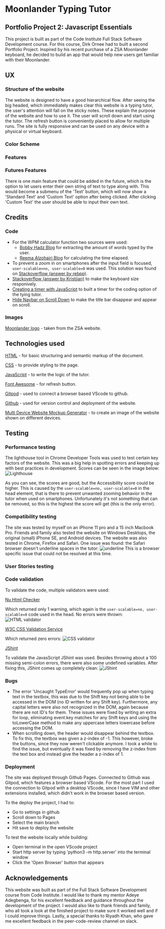 # Moonlander Typing Tutor

## Portfolio Project 2: Javascript Essentials

This project is built as part of the Code Institute Full Stack Software Development course. For this course, Dirk Ornee had to built a second Portfolio Project. Inspired by his recent purchase of a ZSA Moonlander keyboard, he decided to build an app that would help new users get familiar with their Moonlander.

## UX

### Structure of the website

The website is designed to have a good hierarchical flow. After seeing the big headed, which immediately makes clear this website is a typing tutor, the user's attention will fall on the sticky notes. These explain the purpose of the website and how to use it. The user will scroll down and start using the tutor. The refresh button is conveniently placed to allow for multiple runs. The site is fully responsive and can be used on any device with a physical or virtual keyboard.

### Color Scheme

### Features

### Futures Features

There is one main feature that could be added in the future, which is the option to let users enter their own string of text to type along with. This would become a submenu of the 'Text' button, which will now show a 'Standard Text' and 'Custom Text' option after being clicked. After clicking 'Custom Text' the user should be able to input their own text.
## Credits

### Code

* For the WPM calculator function two sources were used:
  * [Bobby Hadz Blog](https://bobbyhadz.com/blog/javascript-count-occurrences-of-each-element-in-array) for extracting the amount of words typed by the user.
  * [Reema Alzohairi Blog](https://ralzohairi.medium.com/displaying-dynamic-elapsed-time-in-javascript-260fa0e95049) for calculating the time elapsed.
* To prevent a zoom in on smartphones after the input field is focused, ```user-scalable=no, user-scalable=0``` was used. This solution was found on [Stackoverflow (answer by rebpp)](https://stackoverflow.com/a/11882296/16545052).
* [Stackoverflow (answer by Kristjian)](https://stackoverflow.com/a/13625843/16545052) to make the keyboard size responively.
* [Creating a timer with JavaScript](https://dev.to/walternascimentobarroso/creating-a-timer-with-javascript-8b7) to built a timer for the coding option of the tying tutor.
* [Hide Navbar on Scroll Down](https://www.w3schools.com/howto/howto_js_navbar_hide_scroll.asp) to make the title bar disappear and appear on scroll.

### Images
  
  [Moonlander logo](https://www.zsa.io/moonlander/) - taken from the ZSA website.

## Technologies used

[HTML](https://html.spec.whatwg.org/) - for basic structuring and semantic markup of the document.

[CSS](https://www.w3.org/Style/CSS/Overview.en.html) - to provide styling to the page.

[JavaScript](https://developer.mozilla.org/en-US/docs/Web/JavaScript) - to write the logic of the tutor.

[Font Awesome](https://fontawesome.com/) - for refresh button.

[Gitpod](https://www.gitpod.io/) - used to connect a browser based VScode to github.

[Github](https://github.com/) - used for version control and deployment of the website.

[Multi Device Website Mockup Generator](https://techsini.com/multi-mockup/index.php) - to create an image of the website shown on different devices.

## Testing

### Performance testing

The lighthouse tool in Chrome Developer Tools was used to test certain key factors of the website. This was a big help in spotting errors and keeping up with best practices in development. Scores can be seen in the image below:
![Lighthouse](assets/images/lighthouse.png)

As you can see, the scores are good, but the Accessibility score could be higher. This is caused by the ```user-scalable=no, user-scalable=0``` in the head element, that is there to prevent unwanted zooming behavior in the tutor when used on smartphones. Unfortunately it's not something that can be removed, so this is the highest the score will get (this is the only error).

### Compatibility testing

The site was tested by myself on an iPhone 11 pro and a 15 inch Macbook Pro. Friends and family also tested the website on Windows Desktops, the original (small) iPhone SE, and Android devices. The website was also tested in Chrome, Firefox and Safari. One issue was found: the Safari browser doesn't underline spaces in the tutor:
![underline](assets/images/underline-issue.png)
This is a browser specific issue that could not be resolved at this time.

### User Stories testing

### Code validation

To validate the code, multiple validators were used:

[Nu Html Checker](https://validator.w3.org/nu/)

Which returned only 1 warning, which again is the ```user-scalable=no, user-scalable=0``` code used in the head. No errors were thrown:
![HTML validator](assets/images/html-validator.png)

[W3C CSS Validation Service](https://jigsaw.w3.org/css-validator/)

Which returned zero errors:
![CSS validator](assets/images/css-validator.png)

[JShint](https://jshint.com/)

To validate the JavasScript JShint was used. Besides throwing about a 100 missing semi-colon errors, there were also some undefined variables. After fixing this, JShint comes up completely clean:
![JShint](assets/images/js-validator.png)

### Bugs

* The error 'Uncaught TypeError' would frequently pop up when typing text in the textbox, this was due to the Shift key not being able to be accessed in the DOM (no ID written for any Shift key). Furthermore, any capital letters were also not recognized in the DOM, again because there are not ID's for them. These issues were fixed by writing an extra for loop, eliminating event.key matches for any Shift keys and using the toLowerCase method to make any uppercase letters lowercase before accessing the DOM.
* When scrolling down, the header would disappear behind the textbox. To fix this, the textbox was given a z-index of -1. This however, broke the buttons, since they now weren't clickable anymore. I took a while to find the issue, but eventually it was fixed by removing the z-index from the text box and instead give the header a z-index of 1.

### Deployment

The site was deployed through Github Pages. Connected to Github was Gitpod, which features a browser based VScode. For the most part I used the connection to Gitpod with a desktop VScode, since I have VIM and other extensions installed, which didn't work in the browser based version.

To the deploy the project, I had to:

* Go to settings in github
* Scroll down to Pages
* Select the main branch
* Hit save to deploy the website

To test the website locally while building:

* Open terminal in the open VScode project
* Start http server by typing 'python3 -m http.server' into the terminal window
* Click the 'Open Browser' button that appears

## Acknowledgements

This website was built as part of the Full Stack Software Development course from Code Institute. I would like to thank my mentor Adeye Adegbenga, for his excellent feedback and guidance throughout the development of the project. I would also like to thank friends and family, who all took a look at the finished project to make sure it worked well and if I could improve things. Lastly, a special thanks to Riyadh Khan, who gave me excellent feedback in the peer-code-review channel on slack.
